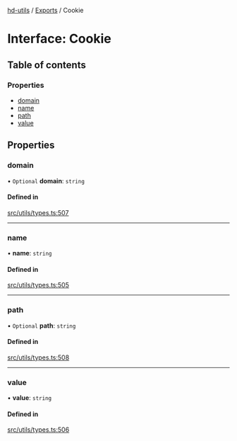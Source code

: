 [hd-utils](../README.md) / [Exports](../modules.md) / Cookie

# Interface: Cookie

## Table of contents

### Properties

- [domain](Cookie.md#domain)
- [name](Cookie.md#name)
- [path](Cookie.md#path)
- [value](Cookie.md#value)

## Properties

### domain

• `Optional` **domain**: `string`

#### Defined in

[src/utils/types.ts:507](https://github.com/AhmadHddad/h-utils/blob/c0d035d/src/utils/types.ts#L507)

___

### name

• **name**: `string`

#### Defined in

[src/utils/types.ts:505](https://github.com/AhmadHddad/h-utils/blob/c0d035d/src/utils/types.ts#L505)

___

### path

• `Optional` **path**: `string`

#### Defined in

[src/utils/types.ts:508](https://github.com/AhmadHddad/h-utils/blob/c0d035d/src/utils/types.ts#L508)

___

### value

• **value**: `string`

#### Defined in

[src/utils/types.ts:506](https://github.com/AhmadHddad/h-utils/blob/c0d035d/src/utils/types.ts#L506)
